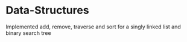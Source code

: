 # Data-Structures
Implemented add, remove, traverse and sort for a singly linked list and binary search tree
